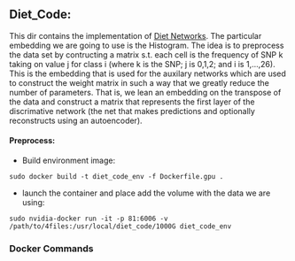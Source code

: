 ## Diet_Code:
This dir contains the implementation of [Diet Networks](https://arxiv.org/abs/1611.09340). The particular embedding we are going to use is the Histogram. The idea is to preprocess the data set by contructing a matrix s.t. each cell is the frequency of SNP k taking on value j for class i (where k is the SNP; j is 0,1,2; and i is 1,...,26). This is the embedding that is used for the auxilary networks which are used to construct the weight matrix in such a way that we greatly reduce the number of parameters. That is, we lean an embedding on the transpose of the data and construct a matrix that represents the first layer of the discrimative network (the net that makes predictions and optionally reconstructs using an autoencoder). 


#### Preprocess:

- Build environment image:
```
sudo docker build -t diet_code_env -f Dockerfile.gpu .
```
- launch the container and place add the volume with the data we are using:
```
sudo nvidia-docker run -it -p 81:6006 -v /path/to/4files:/usr/local/diet_code/1000G diet_code_env
```

### Docker Commands

